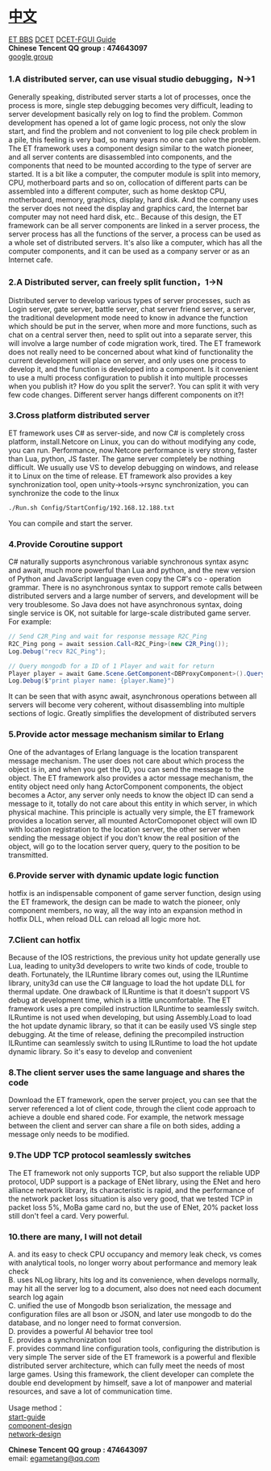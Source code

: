 # [中文](https://github.com/DukeChiang/DCET/tree/dukechiang_Branch_V4.0/README.md) 
[ET BBS](https://bbs.honorworkroom.com/forum.php)  [DCET](https://www.dukechiang.com)    [DCET-FGUI Guide](https://www.lfzxb.top/et_fguilearn/)   
__Chinese Tencent QQ group : 474643097__  
[google group](https://groups.google.com/forum/#!forum/et-game-framework) 

### 1.A distributed server, can use visual studio debugging，N->1  
Generally speaking, distributed server starts a lot of processes, once the process is more, single step debugging becomes very difficult, leading to server development basically rely on log to find the problem. Common development has opened a lot of game logic process, not only the slow start, and find the problem and not convenient to log pile check problem in a pile, this feeling is very bad, so many years no one can solve the problem. The ET framework uses a component design similar to the watch pioneer, and all server contents are disassembled into components, and the components that need to be mounted according to the type of server are started. It is a bit like a computer, the computer module is split into memory, CPU, motherboard parts and so on, collocation of different parts can be assembled into a different computer, such as home desktop CPU, motherboard, memory, graphics, display, hard disk. And the company uses the server does not need the display and graphics card, the Internet bar computer may not need hard disk, etc.. Because of this design, the ET framework can be all server components are linked in a server process, the server process has all the functions of the server, a process can be used as a whole set of distributed servers. It's also like a computer, which has all the computer components, and it can be used as a company server or as an Internet cafe.  
### 2.A Distributed server, can freely split function，1->N  
Distributed server to develop various types of server processes, such as Login server, gate server, battle server, chat server friend server, a server, the traditional development mode need to know in advance the function which should be put in the server, when more and more functions, such as chat on a central server then, need to split out into a separate server, this will involve a large number of code migration work, tired. The ET framework does not really need to be concerned about what kind of functionality the current development will place on server, and only uses one process to develop it, and the function is developed into a component. Is it convenient to use a multi process configuration to publish it into multiple processes when you publish it? How do you split the server?. You can split it with very few code changes. Different server hangs different components on it?!
### 3.Cross platform distributed server 
ET framework uses C# as server-side, and now C# is completely cross platform, install.Netcore on Linux, you can do without modifying any code, you can run. Performance, now.Netcore performance is very strong, faster than Lua, python, JS faster. The game server completely be nothing difficult. We usually use VS to develop debugging on windows, and release it to Linux on the time of release. ET framework also provides a key synchronization tool, open unity->tools->rsync synchronization, you can synchronize the code to the linux  
```bash
./Run.sh Config/StartConfig/192.168.12.188.txt 
```
You can compile and start the server.  
### 4.Provide Coroutine support  
C# naturally supports asynchronous variable synchronous syntax async and await, much more powerful than Lua and python, and the new version of Python and JavaScript language even copy the C#'s co - operation grammar. There is no asynchronous syntax to support remote calls between distributed servers and a large number of servers, and development will be very troublesome. So Java does not have asynchronous syntax, doing single service is OK, not suitable for large-scale distributed game server. For example:  

```c#
// Send C2R_Ping and wait for response message R2C_Ping
R2C_Ping pong = await session.Call<R2C_Ping>(new C2R_Ping());
Log.Debug("recv R2C_Ping");

// Query mongodb for a ID of 1 Player and wait for return
Player player = await Game.Scene.GetComponent<DBProxyComponent>().Query<Player>(1);
Log.Debug($"print player name: {player.Name}")
```
It can be seen that with async await, asynchronous operations between all servers will become very coherent, without disassembling into multiple sections of logic. Greatly simplifies the development of distributed servers 
### 5.Provide actor message mechanism similar to Erlang  
One of the advantages of Erlang language is the location transparent message mechanism. The user does not care about which process the object is in, and when you get the ID, you can send the message to the object. The ET framework also provides a actor message mechanism, the entity object need only hang ActorComponent components, the object becomes a Actor, any server only needs to know the object ID can send a message to it, totally do not care about this entity in which server, in which physical machine. This principle is actually very simple, the ET framework provides a location server, all mounted ActorComoponet object will own ID with location registration to the location server, the other server when sending the message object if you don't know the real position of the object, will go to the location server query, query to the position to be transmitted.
### 6.Provide server with dynamic update logic function   
hotfix is an indispensable component of game server function, design using the ET framework, the design can be made to watch the pioneer, only component members, no way, all the way into an expansion method in hotfix DLL, when reload DLL can reload all logic more hot.
### 7.Client can hotfix
Because of the IOS restrictions, the previous unity hot update generally use Lua, leading to unity3d developers to write two kinds of code, trouble to death. Fortunately, the ILRuntime library comes out, using the ILRuntime library, unity3d can use the C# language to load the hot update DLL for thermal update. One drawback of ILRuntime is that it doesn't support VS debug at development time, which is a little uncomfortable. The ET framework uses a pre compiled instruction ILRuntime to seamlessly switch. ILRuntime is not used when developing, but using Assembly.Load to load the hot update dynamic library, so that it can be easily used VS single step debugging. At the time of release, defining the precompiled instruction ILRuntime can seamlessly switch to using ILRuntime to load the hot update dynamic library. So it's easy to develop and convenient
### 8.The client server uses the same language and shares the code  
Download the ET framework, open the server project, you can see that the server referenced a lot of client code, through the client code approach to achieve a double end shared code. For example, the network message between the client and server can share a file on both sides, adding a message only needs to be modified.  
### 9.The UDP TCP protocol seamlessly switches
The ET framework not only supports TCP, but also support the reliable UDP protocol, UDP support is a package of ENet library, using the ENet and hero alliance network library, its characteristic is rapid, and the performance of the network packet loss situation is also very good, that we tested TCP in packet loss 5%, MoBa game card no, but the use of ENet, 20% packet loss still don't feel a card. Very powerful.  

### 10.there are many, I will not detail
A. and its easy to check CPU occupancy and memory leak check, vs comes with analytical tools, no longer worry about performance and memory leak check  
B. uses NLog library, hits log and its convenience, when develops normally, may hit all the server log to a document, also does not need each document search log again  
C. unified the use of Mongodb bson serialization, the message and configuration files are all bson or JSON, and later use mongodb to do the database, and no longer need to format conversion.  
D. provides a powerful AI behavior tree tool  
E. provides a synchronization tool  
F. provides command line configuration tools, configuring the distribution is very simple
The server side of the ET framework is a powerful and flexible distributed server architecture, which can fully meet the needs of most large games. Using this framework, the client developer can complete the double end development by himself, save a lot of manpower and material resources, and save a lot of communication time.  

Usage method：  
[start-guide](https://github.com/egametang/Egametang/blob/master/Doc/start-guide.md)    
[component-design](https://github.com/egametang/Egametang/blob/master/Doc/component-design.md)   
[network-design](https://github.com/egametang/Egametang/blob/master/Doc/network-design.md) 

__Chinese Tencent QQ group : 474643097__  
email: egametang@qq.com

